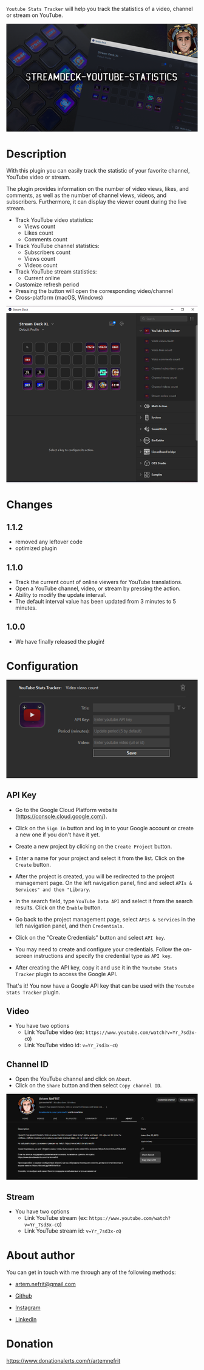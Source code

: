 `Youtube Stats Tracker` will help you track the statistics of a video, channel or stream on YouTube.

![](previews/preview.png)

# Description

With this plugin you can easily track the statistic of your favorite channel, YouTube video or stream.

The plugin provides information on the number of video views, likes, and comments, as well as the number of channel views, videos, and subscribers. Furthermore, it can display the viewer count during the live stream.

- Track YouTube video statistics:
  - Views count
  - Likes count
  - Comments count
- Track YouTube channel statistics:
  - Subscribers count
  - Views count
  - Videos count
- Track YouTube stream statistics:
  - Current online
- Customize refresh period
- Pressing the button will open the corresponding video/channel
- Cross-platform (macOS, Windows)

![](screenshot.png)

# Changes
## 1.1.2
* removed any leftover code
* optimized plugin

## 1.1.0
* Track the current count of online viewers for YouTube translations.
* Open a YouTube channel, video, or stream by pressing the action.
* Ability to modify the update interval.
* The default interval value has been updated from 3 minutes to 5 minutes.

## 1.0.0
* We have finally released the plugin!

# Configuration

![](screenshot3.png)

## API Key

- Go to the Google Cloud Platform website (https://console.cloud.google.com/).

- Click on the `Sign In` button and log in to your Google account or create a new one if you don't have it yet.

- Create a new project by clicking on the `Create Project` button.

- Enter a name for your project and select it from the list. Click on the `Create` button.

- After the project is created, you will be redirected to the project management page. On the left navigation panel, find and select `APIs & Services" and then "Library`.

- In the search field, type `YouTube Data API` and select it from the search results. Click on the `Enable` button.

- Go back to the project management page, select `APIs & Services` in the left navigation panel, and then `Credentials`.

- Click on the "Create Credentials" button and select `API key`.

- You may need to create and configure your credentials. Follow the on-screen instructions and specify the credential type as `API key`.

- After creating the API key, copy it and use it in the `Youtube Stats Tracker` plugin to access the Google API.


That's it! You now have a Google API key that can be used with the `Youtube Stats Tracker` plugin.


## Video

- You have two options
  - Link YouTube video (ex: `https://www.youtube.com/watch?v=Yr_7sd3x-cQ`)
  - Link YouTube video id: `v=Yr_7sd3x-cQ`

## Channel ID

- Open the YouTube channel and click on `About`.
- Click on the `Share` button and then select `Copy channel ID`.

![](screenshot2.png)

## Stream

- You have two options
  - Link YouTube stream (ex: `https://www.youtube.com/watch?v=Yr_7sd3x-cQ`)
  - Link YouTube stream id: `v=Yr_7sd3x-cQ`

# About author

You can get in touch with me through any of the following methods:

- artem.nefrit@gmail.com

- [Github](https://github.com/ArtemNeFRiT)

- [Instagram](https://instagram.com/artem_nefrit?igshid=MjEwN2IyYWYwYw)

- [LinkedIn](https://www.linkedin.com/in/artem-nefrit-a92851273/)


# Donation

https://www.donationalerts.com/r/artemnefrit
